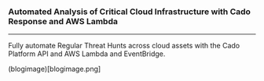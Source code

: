 ### Automated Analysis of Critical Cloud Infrastructure with Cado Response and AWS Lambda
-------
Fully automate Regular Threat Hunts across cloud assets with the Cado Platform API and AWS Lambda and EventBridge. 

(blogimage)[blogimage.png]
